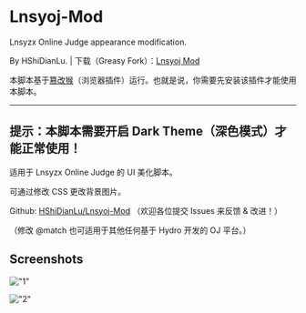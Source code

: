 # Lnsyoj-Mod
Lnsyzx Online Judge appearance modification.

By HShiDianLu. | 下载（Greasy Fork）：[Lnsyoj Mod](https://greasyfork.org/zh-CN/scripts/541709-lnsyoj-mod)

本脚本基于[篡改猴](http://tampermonkey.net/)（浏览器插件）运行。也就是说，你需要先安装该插件才能使用本脚本。

---

## 提示：本脚本需要开启 Dark Theme（深色模式）才能正常使用！

适用于 Lnsyzx Online Judge 的 UI 美化脚本。

可通过修改 CSS 更改背景图片。

Github: [HShiDianLu/Lnsyoj-Mod](https://github.com/HShiDianLu/Lnsyoj-Mod) （欢迎各位提交 Issues 来反馈 & 改进！）

（修改 @match 也可适用于其他任何基于 Hydro 开发的 OJ 平台。）

## Screenshots

!["1"](https://drive.hshidianlu.site/d/Public%20Storage/%E5%9B%BE/%E5%B1%8F%E5%B9%95%E6%88%AA%E5%9B%BE%202025-07-05%20172549.png?sign=PIimgsZAP\_5x31OoZlNWCmfgldIsLYf3LOy\_qf8O490=:0 "1")

!["2"](https://drive.hshidianlu.site/d/Public%20Storage/%E5%9B%BE/%E5%B1%8F%E5%B9%95%E6%88%AA%E5%9B%BE%202025-07-05%20172645.png?sign=4Eq4Hrr4h9JuyBxgMPKKRkMgTtm89F1GS7Kubv-gHi8=:0 "2")
